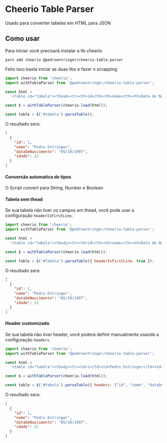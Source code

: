 # Cheerio Table Parser

Usado para converter tabelas em HTML para JSON

## Como usar

Para iniciar você precisará instalar a lib cheerio

```
yarn add cheerio @pedroentringer/cheerio-table-parser
```

Feito isso basta iniciar as duas libs e fazer o scrapping

```javascript
import cheerio from 'cheerio';
import withTableParser from '@pedroentringer/cheerio-table-parser';

const html =
  '<table id="tabela"><thead><tr><th>id</th><th>nome</th><th>Data de Nascimento</th><th>idade</th></tr></thead><tbody><tr><td>1</td><td>Pedro Entringer</td><td>05/10/1997</td><td>22</td></tr></tbody></table>';

const $ = withTableParser(cheerio.load(html));

const table = $('#tabela').parseTable();
```

O resultado sera:

```json
[
  {
    "id": 1,
    "nome": "Pedro Entringer",
    "dataDeNascimento": "05/10/1997",
    "idade": 22
  }
]
```

#### Conversão automatica de tipos

O Script convert para String, Number e Boolean

#### Tabela sem thead

Se sua tabela não tiver os campos em thead, você pode usar a configuração `headerIsFirstLine`.

```javascript
import cheerio from 'cheerio';
import withTableParser from '@pedroentringer/cheerio-table-parser';

const html =
  '<table id="tabela"><tbody><tr><th>id</th><th>nome</th><th>Data de Nascimento</th><th>idade</th></tr><tr><td>1</td><td>Pedro Entringer</td><td>05/10/1997</td><td>22</td></tr></tbody></table>';

const $ = withTableParser(cheerio.load(html));

const table = $('#tabela').parseTable({ headerIsFirstLine: true });
```

O resultado sera:

```json
[
  {
    "id": 1,
    "nome": "Pedro Entringer",
    "dataDeNascimento": "05/10/1997",
    "idade": 22
  }
]
```

#### Header customizado

Se sua tabela não tiver header, você poderá definir manualmente usando a configuração `headers`.

```javascript
import cheerio from 'cheerio';
import withTableParser from '@pedroentringer/cheerio-table-parser';

const html =
  '<table id="tabela"><tbody><tr><td>1</td><td>Pedro Entringer</td><td>05/10/1997</td><td>22</td></tr></tbody></table>';

const $ = withTableParser(cheerio.load(html));

const table = $('#tabela').parseTable({ headers: ["id", "nome", "dataDeNascimento", "idade"] });
```

O resultado sera:

```json
[
  {
    "id": 1,
    "nome": "Pedro Entringer",
    "dataDeNascimento": "05/10/1997",
    "idade": 22
  }
]
```